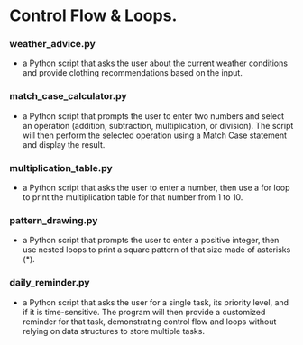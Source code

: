 # Control Flow & Loops.

### weather_advice.py

- a Python script that asks the user about the current weather conditions and provide clothing recommendations based on the input.

### match_case_calculator.py 

- a Python script that prompts the user to enter two numbers and select an operation (addition, subtraction, multiplication, or division).
  The script will then perform the selected operation using a Match Case statement and display the result.

### multiplication_table.py 

- a Python script that asks the user to enter a number, then use a for loop to print the multiplication table for that number from 1 to 10.

### pattern_drawing.py 

- a Python script that prompts the user to enter a positive integer, then use nested loops to print a square pattern of that size made of asterisks (*).

### daily_reminder.py 

- a Python script that asks the user for a single task, its priority level, and if it is time-sensitive. The program will then provide a customized
  reminder for that task, demonstrating control flow and loops without relying on data structures to store multiple tasks.
